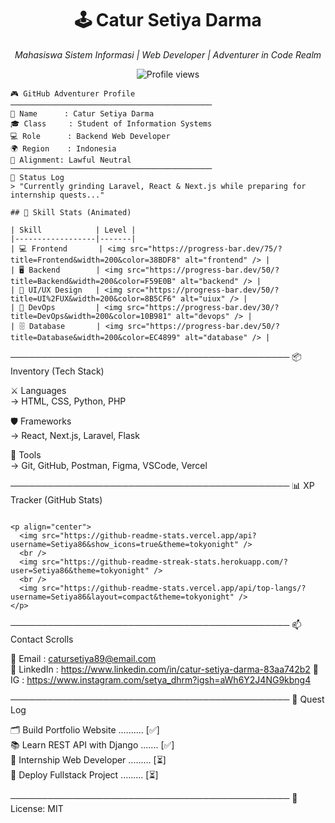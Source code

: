 
<h1 align="center">🕹️ Catur Setiya Darma</h1>
<p align="center"><i>Mahasiswa Sistem Informasi | Web Developer | Adventurer in Code Realm</i></p>

<p align="center">
  <img src="https://komarev.com/ghpvc/?username=Setiya86&label=Profile%20Views&color=blueviolet&style=flat" alt="Profile views" />
</p>

```
🎮 GitHub Adventurer Profile
─────────────────────────────────────────────
👤 Name      : Catur Setiya Darma  
🎓 Class     : Student of Information Systems  
💻 Role      : Backend Web Developer  
🌍 Region    : Indonesia  
🧭 Alignment: Lawful Neutral  
─────────────────────────────────────────────
💬 Status Log  
> "Currently grinding Laravel, React & Next.js while preparing for internship quests..."

## 🧪 Skill Stats (Animated)

| Skill            | Level |
|------------------|-------|
| 💻 Frontend       | <img src="https://progress-bar.dev/75/?title=Frontend&width=200&color=38BDF8" alt="frontend" /> |
| 🖥️ Backend        | <img src="https://progress-bar.dev/50/?title=Backend&width=200&color=F59E0B" alt="backend" /> |
| 🎨 UI/UX Design   | <img src="https://progress-bar.dev/50/?title=UI%2FUX&width=200&color=8B5CF6" alt="uiux" /> |
| 🔧 DevOps         | <img src="https://progress-bar.dev/30/?title=DevOps&width=200&color=10B981" alt="devops" /> |
| 🗄️ Database       | <img src="https://progress-bar.dev/50/?title=Database&width=200&color=EC4899" alt="database" /> |

```

─────────────────────────────────────────────
📦 Inventory (Tech Stack)

⚔️ Languages  
→ HTML, CSS, Python, PHP  

🛡️ Frameworks  
→ React, Next.js, Laravel, Flask  

🎒 Tools  
→ Git, GitHub, Postman, Figma, VSCode, Vercel

─────────────────────────────────────────────
📊 XP Tracker (GitHub Stats)
```

<p align="center">
  <img src="https://github-readme-stats.vercel.app/api?username=Setiya86&show_icons=true&theme=tokyonight" />
  <br />
  <img src="https://github-readme-streak-stats.herokuapp.com/?user=Setiya86&theme=tokyonight" />
  <br />
  <img src="https://github-readme-stats.vercel.app/api/top-langs/?username=Setiya86&layout=compact&theme=tokyonight" />
</p>

```
─────────────────────────────────────────────
📫 Contact Scrolls

📧 Email    : catursetiya89@email.com  
🔗 LinkedIn : https://www.linkedin.com/in/catur-setiya-darma-83aa742b2
📸 IG       : https://www.instagram.com/setya_dhrm?igsh=aWh6Y2J4NG9kbng4

─────────────────────────────────────────────
🏁 Quest Log

🗂️ Build Portfolio Website .......... [✅]  
📚 Learn REST API with Django ....... [✅]  
💼 Internship Web Developer ......... [⏳]  
🚀 Deploy Fullstack Project ......... [⏳]

─────────────────────────────────────────────
📝 License: MIT
```

